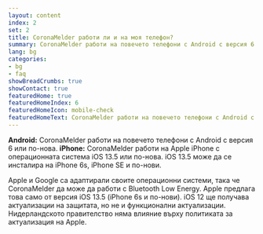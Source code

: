 ```yaml
---
layout: content
index: 2
set: 2
title: CoronaMelder работи ли и на моя телефон?
summary: CoronaMelder работи на повечето телефони с Android с версия 6 или по-нова и на iPhone с iOS 13.5 или по-нова.
lang: bg
categories:
- bg
- faq
showBreadCrumbs: true
showContact: true
featuredHome: true
featuredHomeIndex: 6
featuredHomeIcon: mobile-check
featuredHomeText: CoronaMelder работи на повечето телефони с Android с версия 6 или по-нова и на iPhone с iOS 13.5 или по-нова.
---
```


**Android:** CoronaMelder работи на повечето телефони с Android с версия 6 или по-нова. 
**iPhone:** CoronaMelder работи на Apple iPhone с операционната система iOS 13.5 или по-нова. 
iOS 13.5 може да се инсталира на iPhone 6s, iPhone SE и по-нови. 

Apple и Google са адаптирали своите операционни системи, така че CoronaMelder да може да работи с Bluetooth Low Energy. Apple предлага това само от версия iOS 13.5 (iPhone 6s и по-нови). iOS 12 ще получава актуализации на защитата, но не и функционални актуализации. 
Нидерландското правителство няма влияние върху политиката за актуализация на Apple.
